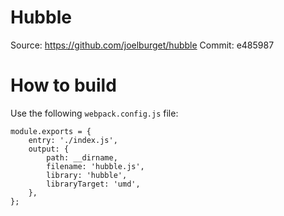 # Hubble

Source: https://github.com/joelburget/hubble
Commit: e485987

# How to build

Use the following `webpack.config.js` file:

```
module.exports = {
    entry: './index.js',
    output: {
        path: __dirname,
        filename: 'hubble.js',
        library: 'hubble',
        libraryTarget: 'umd',
    },
};
```
